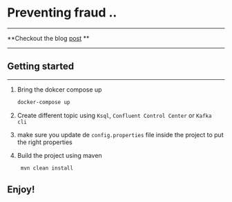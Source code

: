# Preventing fraud ..

***
**Checkout the blog [post](https://www.ybentaleb.me/blog/fraud-detection-keycloak-kafka)
**
***

## Getting started

***

1. Bring the dokcer compose up
    ```sh
    docker-compose up 
    ```

2. Create different topic using `Ksql`, `Confluent Control Center` or `Kafka  cli`


3. make sure you update de `config.properties` file inside the project to put the right properties


4. Build the project using maven
   ```sh
    mvn clean install
   ```

## Enjoy!




